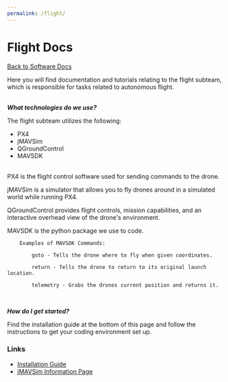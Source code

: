 ```yaml
---
permalink: /flight/
---
```


# Flight Docs

[Back to Software Docs](/docs/)

Here you will find documentation and tutorials relating to the flight subteam, which is responsible for tasks related to autonomous flight.

\
***What technologies do we use?***

The flight subteam utilizes the following:
- PX4
- jMAVSim
- QGroundControl
- MAVSDK

\
PX4 is the flight control software used for sending commands to the drone.

jMAVSim is a simulator that allows you to fly drones around in a simulated world while running PX4.

QGroundControl provides flight controls, mission capabilities, and an interactive overhead view of the drone's environment.

MAVSDK is the python package we use to code.

```
    Examples of MAVSDK Commands:

        goto - Tells the drone where to fly when given coordinates.

        return - Tells the drone to return to its original launch location.

        telemetry - Grabs the drones current position and returns it.
        
```

\
***How do I get started?***

Find the installation guide at the bottom of this page and follow the instructions to get your coding environment set up.
 
### Links ###

- [Installation Guide](/docs/flight/installation_guide/)
- [jMAVSim Information Page](/docs/flight/jmavsim/)